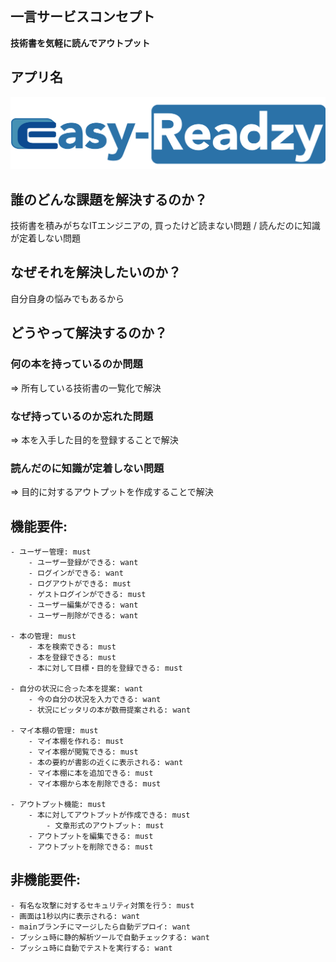## 一言サービスコンセプト

**技術書を気軽に読んでアウトプット**

## アプリ名

![Easy-Readzy](/images/logo.png)

## 誰のどんな課題を解決するのか？

技術書を積みがちなITエンジニアの, 買ったけど読まない問題 / 読んだのに知識が定着しない問題

## なぜそれを解決したいのか？

自分自身の悩みでもあるから

## どうやって解決するのか？

### 何の本を持っているのか問題

=> 所有している技術書の一覧化で解決

### なぜ持っているのか忘れた問題

=> 本を入手した目的を登録することで解決

### 読んだのに知識が定着しない問題

=> 目的に対するアウトプットを作成することで解決

## 機能要件:

    - ユーザー管理: must
        - ユーザー登録ができる: want
        - ログインができる: want
        - ログアウトができる: must
        - ゲストログインができる: must
        - ユーザー編集ができる: want
        - ユーザー削除ができる: want

    - 本の管理: must
        - 本を検索できる: must
        - 本を登録できる: must
        - 本に対して目標・目的を登録できる: must

    - 自分の状況に合った本を提案: want
        - 今の自分の状況を入力できる: want
        - 状況にピッタリの本が数冊提案される: want

    - マイ本棚の管理: must
        - マイ本棚を作れる: must
        - マイ本棚が閲覧できる: must
        - 本の要約が書影の近くに表示される: want
        - マイ本棚に本を追加できる: must
        - マイ本棚から本を削除できる: must

    - アウトプット機能: must
        - 本に対してアウトプットが作成できる: must
            - 文章形式のアウトプット: must
        - アウトプットを編集できる: must
        - アウトプットを削除できる: must

## 非機能要件:

    - 有名な攻撃に対するセキュリティ対策を行う: must
    - 画面は1秒以内に表示される: want
    - mainブランチにマージしたら自動デプロイ: want
    - プッシュ時に静的解析ツールで自動チェックする: want
    - プッシュ時に自動でテストを実行する: want
